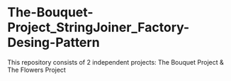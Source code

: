 # The-Bouquet-Project_StringJoiner_Factory-Desing-Pattern
 This repository consists of 2 independent projects: The Bouquet Project &amp; The Flowers Project
